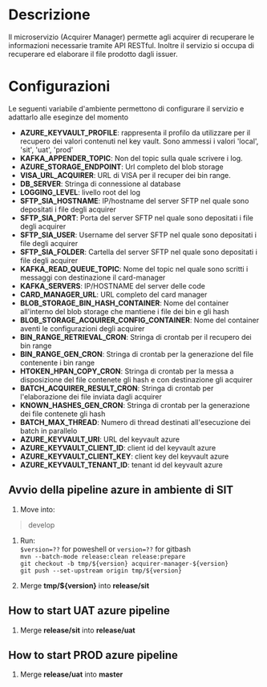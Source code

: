 # Descrizione
Il microservizio (Acquirer Manager) permette agli acquirer di recuperare le informazioni necessarie tramite API RESTful. Inoltre il servizio si occupa di recuperare ed elaborare il file prodotto dagli issuer.

# Configurazioni
Le seguenti variabile d'ambiente permettono di configurare il servizio e adattarlo alle eseginze del momento

- **AZURE_KEYVAULT_PROFILE**: rappresenta il profilo da utilizzare per il recupero dei valori contenuti nel key vault. Sono ammessi i valori 'local', 'sit', 'uat', 'prod'
- **KAFKA_APPENDER_TOPIC**: Non del topic sulla quale scrivere i log.
- **AZURE_STORAGE_ENDPOINT**: Url completo del blob storage
- **VISA_URL_ACQUIRER**: URL di VISA per il recuper dei bin range.
- **DB_SERVER**: Stringa di connessione al database
- **LOGGING_LEVEL**: livello root del log
- **SFTP_SIA_HOSTNAME**: IP/hostname del server SFTP nel quale sono depositati i file degli acquirer
- **SFTP_SIA_PORT**: Porta del server SFTP nel quale sono depositati i file degli acquirer
- **SFTP_SIA_USER**: Username del server SFTP nel quale sono depositati i file degli acquirer
- **SFTP_SIA_FOLDER**: Cartella del server SFTP nel quale sono depositati i file degli acquirer
- **KAFKA_READ_QUEUE_TOPIC**: Nome del topic nel quale sono scritti i messaggi con destinazione il card-manager
- **KAFKA_SERVERS**: IP/HOSTNAME del server delle code
- **CARD_MANAGER_URL**: URL completo del card manager
- **BLOB_STORAGE_BIN_HASH_CONTAINER**: Nome del container all'interno del blob storage che mantiene i file dei bin e gli hash
- **BLOB_STORAGE_ACQUIRER_CONFIG_CONTAINER**: Nome del container aventi le configurazioni degli acquirer
- **BIN_RANGE_RETRIEVAL_CRON**: Stringa di crontab per il recupero dei bin range
- **BIN_RANGE_GEN_CRON**: Stringa di crontab per la generazione del file contenente i bin range
- **HTOKEN_HPAN_COPY_CRON**: Stringa di crontab per la messa a disposizione del file contenete gli hash e con destinazione gli acquirer
- **BATCH_ACQUIRER_RESULT_CRON**: Stringa di crontab per l'elaborazione dei file inviata dagli acquirer
- **KNOWN_HASHES_GEN_CRON**: Stringa di crontab per la generazione dei file contenete gli hash
- **BATCH_MAX_THREAD**: Numero di thread destinati all'esecuzione dei batch in parallelo
- **AZURE_KEYVAULT_URI**: URL del keyvault azure
- **AZURE_KEYVAULT_CLIENT_ID**: client id  del keyvault azure
- **AZURE_KEYVAULT_CLIENT_KEY**: client key  del keyvault azure
- **AZURE_KEYVAULT_TENANT_ID**: tenant id  del keyvault azure

## Avvio della pipeline azure in ambiente di SIT

 1. Move into:
> develop

 1. Run:<br>
    `$version=??` for poweshell or `version=??` for gitbash<br>
 	`mvn --batch-mode release:clean release:prepare`<br>
 	`git checkout -b tmp/${version} acquirer-manager-${version}`<br> 
 	`git push --set-upstream origin tmp/${version}`<br>
 	
 2. Merge **tmp/${version}** into **release/sit**

  ## How to start UAT azure pipeline  
  
 1. Merge **release/sit** into **release/uat**

  ## How to start PROD azure pipeline  
  
 1. Merge **release/uat** into **master**